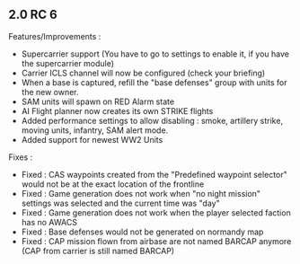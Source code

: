 2.0 RC 6
--------

Features/Improvements :
* Supercarrier support (You have to go to settings to enable it, if you have the supercarrier module)
* Carrier ICLS channel will now be configured (check your briefing)
* When a base is captured, refill the "base defenses" group with units for the new owner.
* SAM units will spawn on RED Alarm state
* AI Flight planner now creates its own STRIKE flights
* Added performance settings to allow disabling : smoke, artillery strike, moving units, infantry, SAM alert mode.
* Added support for newest WW2 Units

Fixes :
 
* Fixed : CAS waypoints created from the "Predefined waypoint selector" would not be at the exact location of the frontline 
* Fixed : Game generation does not work when "no night mission" settings was selected and the current time was "day"
* Fixed : Game generation does not work when the player selected faction has no AWACS
* Fixed : Base defenses would not be generated on normandy map
* Fixed : CAP mission flown from airbase are not named BARCAP anymore (CAP from carrier is still named BARCAP)

